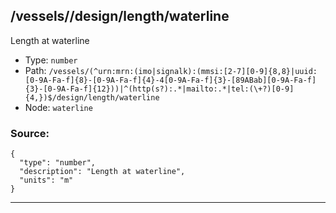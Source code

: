 ## /vessels/<RegExp>/design/length/waterline

Length at waterline

* Type: `number`
* Path: `/vessels/(^urn:mrn:(imo|signalk):(mmsi:[2-7][0-9]{8,8}|uuid:[0-9A-Fa-f]{8}-[0-9A-Fa-f]{4}-4[0-9A-Fa-f]{3}-[89ABab][0-9A-Fa-f]{3}-[0-9A-Fa-f]{12}))|^(http(s?):.*|mailto:.*|tel:(\+?)[0-9]{4,})$/design/length/waterline`
* Node: `waterline`

### Source:
```
{
  "type": "number",
  "description": "Length at waterline",
  "units": "m"
}
```

---
